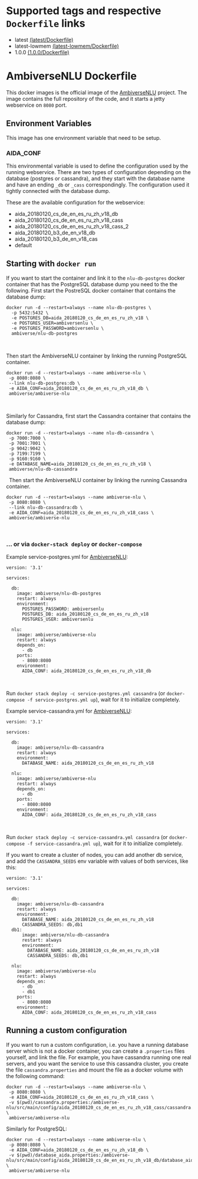 # Supported tags and respective `Dockerfile` links

* latest [(latest/Dockerfile)](https://github.com/ambiverse-nlu/dockerfiles/blob/master/ambiverse-nlu/latest/Dockerfile)
* latest-lowmem [(latest-lowmem/Dockerfile)](https://github.com/ambiverse-nlu/dockerfiles/blob/master/ambiverse-nlu/latest-lowmem/Dockerfile)
* 1.0.0 [(1.0.0/Dockerfile)](https://github.com/ambiverse-nlu/dockerfiles/blob/master/ambiverse-nlu/1.0.0/Dockerfile)

      
# AmbiverseNLU Dockerfile
This docker images is the official image of the [AmbiverseNLU](https://github.com/ambiverse-nlu/ambiverse-nlu) project.
The image contains the full repository of the code, and it starts a jetty webservice on `8080` port.

## Environment Variables
This image has one environment variable that need to be setup. 

### AIDA_CONF
This environmental variable is used to define the configuration used by the running webservice. 
There are two types of configuration depending on the database (postgres or cassandra), and they start with the database name and have an ending `_db` or `_cass` correspondingly. The configuration used it tightly connected with the database dump. 

These are the available configuration for the webservice:

* aida_20180120_cs_de_en_es_ru_zh_v18_db
* aida_20180120_cs_de_en_es_ru_zh_v18_cass
* aida_20180120_cs_de_en_es_ru_zh_v18_cass_2
* aida_20180120_b3_de_en_v18_db
* aida_20180120_b3_de_en_v18_cas
* default 

## Starting with `docker run`
If you want to start the container and link it to the `nlu-db-postgres` docker container that has the PostgreSQL database dump you need to the the following.
First start the PostreSQL docker container that contains the database dump:

~~~~~~~~
docker run -d --restart=always --name nlu-db-postgres \
  -p 5432:5432 \
  -e POSTGRES_DB=aida_20180120_cs_de_en_es_ru_zh_v18 \
  -e POSTGRES_USER=ambiversenlu \
  -e POSTGRES_PASSWORD=ambiversenlu \
  ambiverse/nlu-db-postgres
~~~~~~~~

&nbsp;

Then start the AmbiverseNLU container by linking the running PostgreSQL container.
~~~~~~~~
docker run -d --restart=always --name ambiverse-nlu \
 -p 8080:8080 \
 --link nlu-db-postgres:db \
 -e AIDA_CONF=aida_20180120_cs_de_en_es_ru_zh_v18_db \
 ambiverse/ambiverse-nlu
~~~~~~~~

&nbsp;

Similarly for Cassandra, first start the Cassandra container that contains the database dump:

~~~~~~~~
docker run -d --restart=always --name nlu-db-cassandra \
 -p 7000:7000 \
 -p 7001:7001 \
 -p 9042:9042 \
 -p 7199:7199 \
 -p 9160:9160 \
 -e DATABASE_NAME=aida_20180120_cs_de_en_es_ru_zh_v18 \
 ambiverse/nlu-db-cassandra
~~~~~~~~

&nbsp;
Then start the AmbiverseNLU container by linking the running Cassandra container.
~~~~~~~~
docker run -d --restart=always --name ambiverse-nlu \
 -p 8080:8080 \
 --link nlu-db-cassandra:db \
 -e AIDA_CONF=aida_20180120_cs_de_en_es_ru_zh_v18_cass \
 ambiverse/ambiverse-nlu
~~~~~~~~

&nbsp;

### ... or via `docker-stack deploy` or `docker-compose`
Example service-postgres.yml for [AmbiverseNLU](https://github.com/ambiverse-nlu/ambiverse-nlu):
~~~~~~~~
version: '3.1'

services:

  db:
    image: ambiverse/nlu-db-postgres
    restart: always
    environment:
      POSTGRES_PASSWORD: ambiversenlu
      POSTGRES_DB: aida_20180120_cs_de_en_es_ru_zh_v18
      POSTGRES_USER: ambiversenlu
      
  nlu:
    image: ambiverse/ambiverse-nlu
    restart: always
    depends_on:
      - db
    ports:
      - 8080:8080
    environment:
      AIDA_CONF: aida_20180120_cs_de_en_es_ru_zh_v18_db
~~~~~~~~

&nbsp;

Run `docker stack deploy -c service-postgres.yml cassandra` (or `docker-compose -f service-postgres.yml up`), wait for it to initialize completely.

Example service-cassandra.yml for [AmbiverseNLU](https://github.com/ambiverse-nlu/ambiverse-nlu):
~~~~~~~~
version: '3.1'

services:

  db:
    image: ambiverse/nlu-db-cassandra
    restart: always
    environment:
      DATABASE_NAME: aida_20180120_cs_de_en_es_ru_zh_v18

  nlu:
    image: ambiverse/ambiverse-nlu
    restart: always
    depends_on:
      - db
    ports:
      - 8080:8080
    environment:
      AIDA_CONF: aida_20180120_cs_de_en_es_ru_zh_v18_cass
~~~~~~~~

&nbsp;

Run `docker stack deploy -c service-cassandra.yml cassandra` (or `docker-compose -f service-cassandra.yml up`), wait for it to initialize completely.

If you want to create a cluster of nodes, you can add another db service, and add the `CASSANDRA_SEEDS` env variable with values of both services, like this:

~~~~~~~~
version: '3.1'

services:

  db:
    image: ambiverse/nlu-db-cassandra
    restart: always
    environment:
      DATABASE_NAME: aida_20180120_cs_de_en_es_ru_zh_v18
      CASSANDRA_SEEDS: db,db1
  db1:
      image: ambiverse/nlu-db-cassandra
      restart: always
      environment:
        DATABASE_NAME: aida_20180120_cs_de_en_es_ru_zh_v18
        CASSANDRA_SEEDS: db,db1

  nlu:
    image: ambiverse/ambiverse-nlu
    restart: always
    depends_on:
      - db
      - db1
    ports:
      - 8080:8080
    environment:
      AIDA_CONF: aida_20180120_cs_de_en_es_ru_zh_v18_cass
~~~~~~~~

## Running a custom configuration
If you want to run a custom configuration, i.e. you have a running database server which is not a docker container, you can create a `.properties` files yourself, and link the file. 
For example, you have cassandra running one real servers, and you want the service to use this cassandra cluster, you create the file `cassandra.properties` and mount the file as a docker volume with the following command:

~~~~~~~~
docker run -d --restart=always --name ambiverse-nlu \
 -p 8080:8080 \
 -e AIDA_CONF=aida_20180120_cs_de_en_es_ru_zh_v18_cass \
 -v $(pwd)/cassandra.properties:/ambiverse-nlu/src/main/config/aida_20180120_cs_de_en_es_ru_zh_v18_cass/cassandra.properties \
 ambiverse/ambiverse-nlu
~~~~~~~~

Similarly for PostgreSQL:

~~~~~~~~
docker run -d --restart=always --name ambiverse-nlu \
 -p 8080:8080 \
 -e AIDA_CONF=aida_20180120_cs_de_en_es_ru_zh_v18_db \
 -v $(pwd)/database_aida.properties:/ambiverse-nlu/src/main/config/aida_20180120_cs_de_en_es_ru_zh_v18_db/database_aida.properties \
 ambiverse/ambiverse-nlu
~~~~~~~~ 